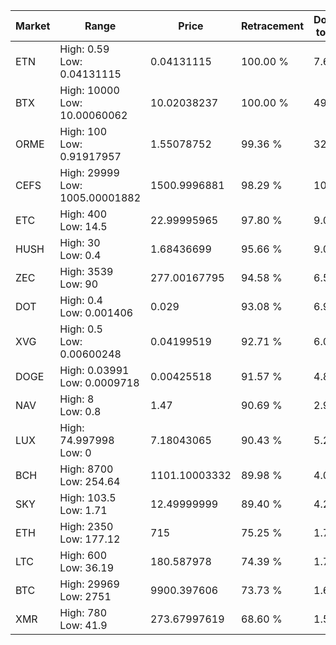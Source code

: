 | Market | Range | Price| Retracement | Doubles to 50% |
| --- | --- | --- | --- | --- |
| ETN | High: 0.59<br />Low: 0.04131115 | 0.04131115 | 100.00 % | 7.64 |
| BTX | High: 10000<br />Low: 10.00060062 | 10.02038237 | 100.00 % | 499.48 |
| ORME | High: 100<br />Low: 0.91917957 | 1.55078752 | 99.36 % | 32.54 |
| CEFS | High: 29999<br />Low: 1005.00001882 | 1500.9996881 | 98.29 % | 10.33 |
| ETC | High: 400<br />Low: 14.5 | 22.99995965 | 97.80 % | 9.01 |
| HUSH | High: 30<br />Low: 0.4 | 1.68436699 | 95.66 % | 9.02 |
| ZEC | High: 3539<br />Low: 90 | 277.00167795 | 94.58 % | 6.55 |
| DOT | High: 0.4<br />Low: 0.001406 | 0.029 | 93.08 % | 6.92 |
| XVG | High: 0.5<br />Low: 0.00600248 | 0.04199519 | 92.71 % | 6.02 |
| DOGE | High: 0.03991<br />Low: 0.0009718 | 0.00425518 | 91.57 % | 4.80 |
| NAV | High: 8<br />Low: 0.8 | 1.47 | 90.69 % | 2.99 |
| LUX | High: 74.997998<br />Low: 0 | 7.18043065 | 90.43 % | 5.22 |
| BCH | High: 8700<br />Low: 254.64 | 1101.10003332 | 89.98 % | 4.07 |
| SKY | High: 103.5<br />Low: 1.71 | 12.49999999 | 89.40 % | 4.21 |
| ETH | High: 2350<br />Low: 177.12 | 715 | 75.25 % | 1.77 |
| LTC | High: 600<br />Low: 36.19 | 180.587978 | 74.39 % | 1.76 |
| BTC | High: 29969<br />Low: 2751 | 9900.397606 | 73.73 % | 1.65 |
| XMR | High: 780<br />Low: 41.9 | 273.67997619 | 68.60 % | 1.50 |
